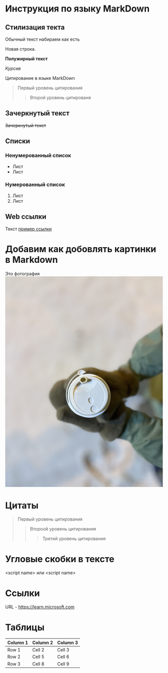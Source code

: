 # Инструкция по языку MarkDown

## Стилизация текта
Обычный текст набираем как есть

Новая строка.

**Полужирный текст**

*Курсив*

Цитирование в языке MarkDown
> Первый уровень цитирования
>> Второй уровень цитированя
 
 ## Зачеркнутый текст
~~Зачеркнутый текст~~

## Списки
### Ненумерованный список
* Лист
* Лист

### Нумерованный список
1. Лист
2. Лист

## Web ссылки
Текст [пример ссылки](http.example.com "Всплыващая подсказка")

# Добавим как добовлять картинки в Markdown
Это фотография
![фотография](IMG_3948.jpeg)

# Цитаты
> Первый уровень цитирования
>> Второой уровень цитирования
>>> Третий уровень цитирования
# Угловые скобки в тексте
\<script name> или &lt;script name&gt;

# Ссылки
URL - https://learn.microsoft.com

# Таблицы
| Column 1 | Column 2 | Column 3 |
|----------|----------|----------|
| Row 1    | Cell 2   | Cell 3   |
| Row 2    | Cell 5   | Cell 6   |
| Row 3    | Cell 8   | Cell 9   |
